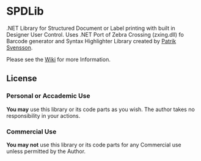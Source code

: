 # SPDLib
.NET Library for Structured Document or Label printing with built in Designer User Control.
Uses .NET Port of Zebra Crossing (zxing.dll) fo Barcode generator and Syntax Highlighter Library created by [Patrik Svensson](https://www.codeproject.com/Members/Patrik-Svensson).

Please see the [Wiki](https://github.com/okozc/SPDLib/wiki) for more Information.


## License
### Personal or Accademic Use
**You may** use this library or its code parts as you wish. The author takes no responsibility in your actions.
### Commercial Use
**You may not** use this library or its code parts for any Commercial use unless permitted by the Author.
